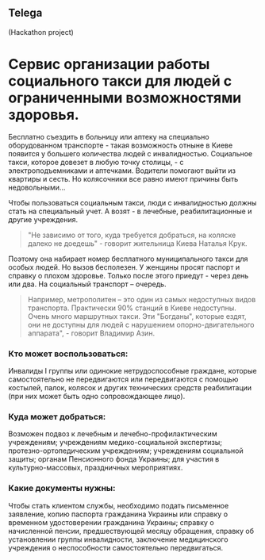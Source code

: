 ## Telega 
(Hackathon project)

# Сервис организации работы социального такси для людей с ограниченными возможностями здоровья.

Бесплатно съездить в больницу или аптеку на специально оборудованном транспорте - такая возможность отныне в Киеве появится у большего количества людей с инвалидностью. Социальное такси, которое довезет в любую точку столицы, - с электроподъемниками и аптечками. Водители помогают выйти из квартиры и сесть. Но колясочники все равно имеют причины быть недовольными...

Чтобы пользоваться социальным такси, люди с инвалидностью должны стать на специальный учет. А возят - в лечебные, реабилитационные и другие учреждения.

> "Не зависимо от того, куда требуется добраться, на коляске далеко не доедешь" - говорит жительница Киева Наталья Крук. 

Поэтому она набирает номер бесплатного муниципального такси для особых людей. Но вызов бесполезен. У женщины просят паспорт и справку о плохом здоровье. Только после этого приедут - через день или два. На социальный транспорт – очередь.

> Например, метрополитен – это один из самых недоступных видов транспорта. Практически 90% станций в Киеве недоступны. Очень много маршрутных такси. Эти "Богданы", которые ездят, они не доступны для людей с нарушением опорно-двигательного аппарата", - говорит Владимир Азин.

### Кто может воспользоваться:

Инвалиды I группы или одинокие нетрудоспособные граждане, которые самостоятельно не передвигаются или передвигаются с помощью костылей, палок, колясок и других технических средств реабилитации (при них может быть одно сопровождающее лицо).

### Куда может добраться:

Возможен подвоз к лечебным и лечебно-профилактическим учреждениям; учреждениям медико-социальной экспертизы; протезно-ортопедическим учреждениям; учреждениям социальной защиты; органам Пенсионного фонда Украины; для участия в культурно-массовых, праздничных мероприятиях.

### Какие документы нужны:

Чтобы стать клиентом службы, необходимо подать письменное заявление, копию паспорта гражданина Украины или справку о временном удостоверении гражданина Украины; справку о начисленной пенсии, предшествующей месяцу обращения, справку об установлении группы инвалидности, заключение медицинского учреждения о неспособности самостоятельно передвигаться.
